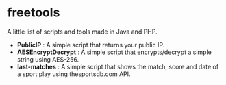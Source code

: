 # freetools

A little list of scripts and tools made in Java and PHP.

- **PublicIP** :  A simple script that returns your public IP.
- **AESEncryptDecrypt** :  A simple script that encrypts/decrypt a simple string using AES-256.
- **last-matches** :  A simple script that shows the match, score and date of a sport play using thesportsdb.com API.
